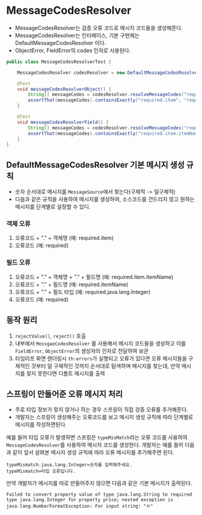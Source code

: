 # MessageCodesResolver

- MessageCodesResolver는 검증 오류 코드로 메시지 코드들을 생성해준다.
- MessageCodesResolver는 인터페이스, 기본 구현체는 DefaultMessageCodesResolver 이다.
- ObjectError, FieldError의 codes 인자로 사용된다.

```java
public class MessageCodesResolverTest {

    MessageCodesResolver codesResolver = new DefaultMessageCodesResolver();

    @Test
    void messageCodesResolverObject() {
        String[] messageCodes = codesResolver.resolveMessageCodes("required", "item");
        assertThat(messageCodes).containsExactly("required.item", "required");
    }

    @Test
    void messageCodesResolverField() {
        String[] messageCodes = codesResolver.resolveMessageCodes("required", "item", "itemName", String.class);
        assertThat(messageCodes).containsExactly("required.item.itemName", "required.itemName", "required.java.lang.String", "required");
    }
}
```

## DefaultMessageCodesResolver 기본 메시지 생성 규칙
- 숫자 순서대로 메시지를 `MessageSource`에서 찾는다(구체적 -> 덜구체적)
- 다음과 같은 규칙을 사용하여 메시지를 생성하여, 소스코드를 건드리지 않고 원하는 메시지를 단계별로 설정할 수 있디. 

### 객체 오류
1. 오류코드 + "." + 객체명 (예: required.item)
2. 오류코드 (예: required)

### 필드 오류
1. 오류코드 + "." + 객체명 + "." + 필드명 (예: required.item.itemName)
2. 오류코드 + "." + 필드명 (예: required.itemName)
3. 오류코드 + "." + 필드 타입 (예: required.java.lang.Integer)
4. 오류코드 (예: required)

## 동작 원리
1. `rejectValue()`, `reject()` 호출
2. 내부에서 `MessgaeCodesResolver` 를 사용해서 메시지 코드들을 생성하고 이를 `FieldError`, `ObjectError`의 생성자의 인자로 전달하여 보관
3. 타임리프 화면 렌더링시 `th:errors`가 실행되고 오류가 있다면 오류 메시지들을 구체적인 것부터 덜 구체적인 것까지 순서대로 탐색하며 메시지를 찾는데, 만약 메시지를 찾지 못한다면 디폴트 메시지를 출력

## 스프링이 만들어준 오류 메시지 처리
- 주로 타입 정보가 맞지 않거나 하는 경우 스프링이 직접 겅증 오류를 추가해준다.
- 개발자는 스프링이 생성해주는 오류코드를 보고 메시지 생성 규칙에 따라 단계별로 메시지를 작성하면된다.

예를 들어 타입 오류가 발생하면 스프링은 `typeMisMatch`라는 오류 코드를 사용하여 `MessageCodesResolver`를 사용하여 메시지 코드를 생성한다.
개발자는 예를 들어 다음과 같이 앞서 살펴본 메시지 생성 규칙에 따라 오류 메시지를 추가해주면 된다.
```properties
typeMismatch.java.lang.Integer=숫자를 입력해주세요.
typeMismatch=타입 오류입니다.
```
만약 개발자가 메시지를 따로 만들어주지 않으면 다음과 같은 기본 메시지가 출력된다.
```text
Failed to convert property value of type java.lang.String to required type java.lang.Integer for property price; nested exception is java.lang.NumberFormatException: For input string: "ㅁ"
```


